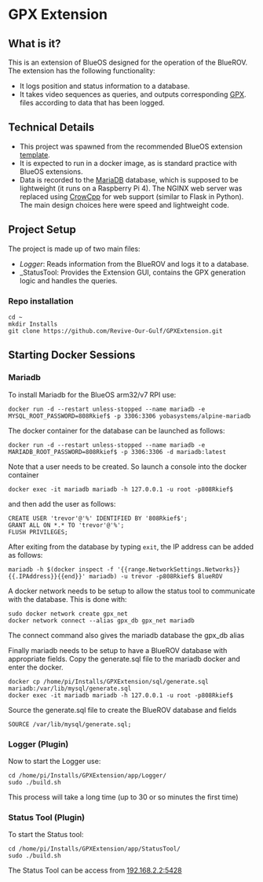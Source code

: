 # GPX Extension #

## What is it? ##

This is an extension of BlueOS designed for the operation of the BlueROV. The extension has the following functionality:

* It logs position and status information to a database.
* It takes video sequences as queries, and outputs corresponding [GPX](https://wiki.openstreetmap.org/wiki/GPX#:~:text=GPX%2C%20or%20GPS%20exchange%20format,and%20convert%20to%20other%20forms). files according to data that has been logged.

## Technical Details ##

* This project was spawned from the recommended BlueOS extension [template](https://github.com/BlueOS-community/blueos-extension-template).
* It is expected to run in a docker image, as is standard practice with BlueOS extensions. 
* Data is recorded to the [MariaDB](https://mariadb.org/) database, which is supposed to be lightweight (it runs on a Raspberry Pi 4).
The NGINX web server was replaced using [CrowCpp](https://crowcpp.org/master/) for web support (similar to Flask in Python). The main design choices here were speed and lightweight code.

## Project Setup ##

The project is made up of two main files:

* _Logger_: Reads information from the BlueROV and logs it to a database.
* _StatusTool: Provides the Extension GUI, contains the GPX generation logic and handles the queries.

### Repo installation
```
cd ~
mkdir Installs
git clone https://github.com/Revive-Our-Gulf/GPXExtension.git
```

## Starting Docker Sessions ##

### Mariadb ##

To install Mariadb for the BlueOS arm32/v7 RPI use:
```
docker run -d --restart unless-stopped --name mariadb -e MYSQL_ROOT_PASSWORD=808Rkief$ -p 3306:3306 yobasystems/alpine-mariadb
```
The docker container for the database can be launched as follows:

```docker run -d --restart unless-stopped --name mariadb -e MARIADB_ROOT_PASSWORD=808Rkief$ -p 3306:3306 -d mariadb:latest```

Note that a user needs to be created. So launch a console into the docker container

```docker exec -it mariadb mariadb -h 127.0.0.1 -u root -p808Rkief$```

and then add the user as follows:

```
CREATE USER 'trevor'@'%' IDENTIFIED BY '808Rkief$';
GRANT ALL ON *.* TO 'trevor'@'%';
FLUSH PRIVILEGES;
```

After exiting from the database by typing `exit`, the IP address can be added as follows:

```
mariadb -h $(docker inspect -f '{{range.NetworkSettings.Networks}}{{.IPAddress}}{{end}}' mariadb) -u trevor -p808Rkief$ BlueROV
```

A docker network needs to be setup to allow the status tool to communicate with the database. This is done with:
```
sudo docker network create gpx_net
docker network connect --alias gpx_db gpx_net mariadb
```
The connect command also gives the mariadb database the gpx_db alias

Finally mariadb needs to be setup to have a BlueROV database with appropriate fields.
Copy the generate.sql file to the mariadb docker and enter the docker.
```
docker cp /home/pi/Installs/GPXExtension/sql/generate.sql mariadb:/var/lib/mysql/generate.sql
docker exec -it mariadb mariadb -h 127.0.0.1 -u root -p808Rkief$
```
Source the generate.sql file to create the BlueROV database and fields
```
SOURCE /var/lib/mysql/generate.sql;
```

### Logger (Plugin) ###
Now to start the Logger use:
```
cd /home/pi/Installs/GPXExtension/app/Logger/
sudo ./build.sh
```
This process will take a long time (up to 30 or so minutes the first time)

### Status Tool (Plugin) ###
To start the Status tool:
```
cd /home/pi/Installs/GPXExtension/app/StatusTool/
sudo ./build.sh
```

The Status Tool can be access from [192.168.2.2:5428](http://192.168.2.2:5428)
